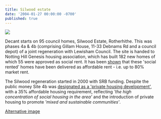 ```yaml
---
title: Silwood estate
date: '2004-01-27 00:00:00 -0700'
published: true
---
```


![](http://35percent.org/img/silwood90s.jpg)

Decant starts on 95 council homes, Silwood Estate, Rotherhithe.  This was phases 4a & 4b (comprising Gillam House, 11-33 Debnams Rd and a council depot) of a joint regeneration with Lewisham Council.  The site is handed to Notting Hill Genesis housing association, which has built 182 new homes of which 55 were approved as social rent. It has been [shown](http://35percent.org/redefining-social-rent/) that these 'social rented' homes have been delivered as affordable rent - i.e. up to 80% market rent.

The Silwood regeneration started in 2000 with SRB funding.  Despite the public money Site 4b was [designated as a 'private housing development'](http://moderngov.southwarksites.com/Published/C00000118/M00003082/AI00003831/$VarytermsofdisposalSilwoodPhase4BRotherhitheSE16open.docA.ps.pdf), with a 35% affordable housing requirement, reflecting _'the high concentration of social housing in the area'_ and the introduction of private housing to promote _'mixed and sustainable communities'_.

[Alternative image](http://35percent.org/img/swooddemo.jpeg)
